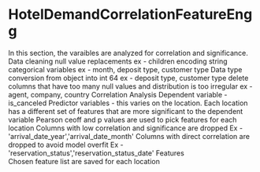 # HotelDemandCorrelationFeatureEngg

In this section, the varaibles are analyzed for correlation and significance. 
Data cleaning 
      null value replacements ex - children 
      encoding string categorical variables ex - month, deposit type, customer type 
      Data type conversion from object into int 64 ex - deposit type, customer type 
      delete columns that have too many null values and distribution is too irregular ex - agent, company, country 
Correlation Analysis 
      Dependent variable - is_canceled 
      Predictor variables - this varies on the location. Each location has a different set of features that are more significant to the dependent variable 
      Pearson ceoff and p values are used to pick features for each location 
      Columns with low correlation and significance are dropped Ex - 'arrival_date_year','arrival_date_month'
      Columns with direct correlation are dropped to avoid model overfit Ex - 'reservation_status','reservation_status_date'
Features       
	Chosen feature list are saved for each location 
